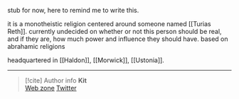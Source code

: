stub for now, here to remind me to write this.

it is a monotheistic religion centered around someone named [[Turias Reth]]. currently undecided on whether or not this person should be real, and if they are, how much power and influence they should have. based on abrahamic religions

headquartered in [[Haldon]], [[Morwick]], [[Ustonia]].

-----
> [!cite] Author info
> **Kit**\
> [Web zone](https://kitabe.link) [Twitter](https://twitter.com/Kerosyn_)